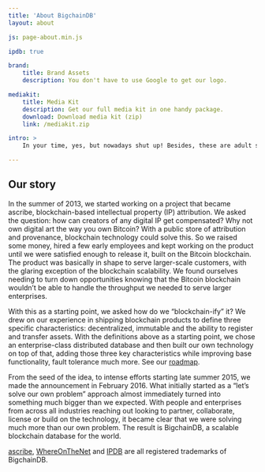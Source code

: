 ```yaml
---
title: 'About BigchainDB'
layout: about

js: page-about.min.js

ipdb: true

brand:
    title: Brand Assets
    description: You don't have to use Google to get our logo.

mediakit:
    title: Media Kit
    description: Get our full media kit in one handy package.
    download: Download media kit (zip)
    link: /mediakit.zip

intro: >
    In your time, yes, but nowadays shut up! Besides, these are adult stemcells, harvested from perfectly healthy adults whom I killed for their stemcells. Oh, but you can. But you may have to metaphorically make a deal with the devil. And by "devil", I mean Robot Devil. And by "metaphorically", I mean get your coat.

---
```


## Our story

In the summer of 2013, we started working on a project that became ascribe, blockchain-based intellectual property (IP) attribution. We asked the question: how can creators of any digital IP get compensated? Why not own digital art the way you own Bitcoin? With a public store of attribution and provenance, blockchain technology could solve this. So we raised some money, hired a few early employees and kept working on the product until we were satisfied enough to release it, built on the Bitcoin blockchain. The product was basically in shape to serve larger-scale customers, with the glaring exception of the blockchain scalability. We found ourselves needing to turn down opportunities knowing that the Bitcoin blockchain wouldn’t be able to handle the throughput we needed to serve larger enterprises.

With this as a starting point, we asked how do we “blockchain-ify” it? We drew on our experience in shipping blockchain products to define three specific characteristics: decentralized, immutable and the ability to register and transfer assets. With the definitions above as a starting point, we chose an enterprise-class distributed database and then built our own technology on top of that, adding those three key characteristics while improving base functionality, fault tolerance much more. See our [roadmap](https://github.com/bigchaindb/org/blob/master/ROADMAP.md).

From the seed of the idea, to intense efforts starting late summer 2015, we made the announcement in February 2016. What initially started as a “let’s solve our own problem” approach almost immediately turned into something much bigger than we expected. With people and enterprises from across all industries reaching out looking to partner, collaborate, license or build on the technology, it became clear that we were solving much more than our own problem. The result is BigchainDB, a scalable blockchain database for the world.

[ascribe](https://www.ascribe.io/), [WhereOnTheNet](https://www.whereonthe.net/) and [IPDB](https://ipdb.io/) are all registered trademarks of BigchainDB.
